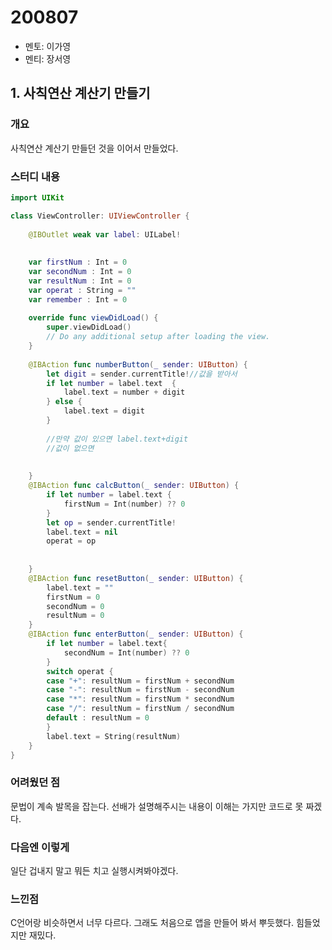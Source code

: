 # 200807

- 멘토: 이가영
- 멘티: 장서영

## 1. 사칙연산 계산기 만들기

### 개요

사칙연산 계산기 만들던 것을 이어서 만들었다.

### 스터디 내용

```swift
import UIKit

class ViewController: UIViewController {
    
    @IBOutlet weak var label: UILabel!
    
    
    var firstNum : Int = 0
    var secondNum : Int = 0
    var resultNum : Int = 0
    var operat : String = ""
    var remember : Int = 0
    
    override func viewDidLoad() {
        super.viewDidLoad()
        // Do any additional setup after loading the view.
    }
    
    @IBAction func numberButton(_ sender: UIButton) {
        let digit = sender.currentTitle!//값을 받아서
        if let number = label.text  {
            label.text = number + digit
        } else {
            label.text = digit
        }
        
        //만약 값이 있으면 label.text+digit
        //값이 없으면
        
        
    }
    @IBAction func calcButton(_ sender: UIButton) {
        if let number = label.text {
            firstNum = Int(number) ?? 0
        }
        let op = sender.currentTitle!
        label.text = nil
        operat = op
        
        
    }
    @IBAction func resetButton(_ sender: UIButton) {
        label.text = ""
        firstNum = 0
        secondNum = 0
        resultNum = 0
    }
    @IBAction func enterButton(_ sender: UIButton) {
        if let number = label.text{
            secondNum = Int(number) ?? 0
        }
        switch operat {
        case "+": resultNum = firstNum + secondNum
        case "-": resultNum = firstNum - secondNum
        case "*": resultNum = firstNum * secondNum
        case "/": resultNum = firstNum / secondNum
        default : resultNum = 0
        }
        label.text = String(resultNum)
    }
}
```



### 어려웠던 점

문법이 계속 발목을 잡는다. 선배가 설명해주시는 내용이 이해는 가지만 코드로 못 짜겠다.

### 다음엔 이렇게

일단 겁내지 말고 뭐든 치고 실행시켜봐야겠다.

### 느낀점

C언어랑 비슷하면서 너무 다르다. 그래도 처음으로 앱을 만들어 봐서 뿌듯했다. 힘들었지만 재밌다.